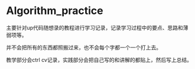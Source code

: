 # Algorithm_practice
主要针对up代码随想录的教程进行学习记录，记录学习过程中的要点、思路和薄弱项等。

并不会把所有的东西都照搬过来，也不会每个字都一个一个打上去。

教学部分会ctrl cv记录，实践部分会把自己写的和讲解的都贴上，然后写上总结。
